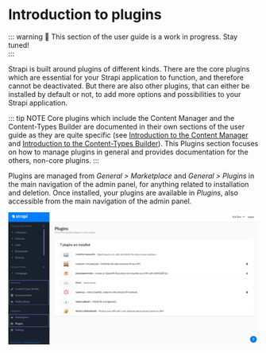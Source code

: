 # Introduction to plugins

::: warning 🚧 This section of the user guide is a work in progress. Stay tuned!
<br>
:::

Strapi is built around plugins of different kinds. There are the core plugins which are essential for your Strapi application to function, and therefore cannot be deactivated. But there are also other plugins, that can either be installed by default or not, to add more options and possibilities to your Strapi application.

::: tip NOTE
Core plugins which include the Content Manager and the Content-Types Builder are documented in their own sections of the user guide as they are quite specific (see [Introduction to the Content Manager](../content-types-builder/introduction-to-content-manager.md) and [Introduction to the Content-Types Builder](../content-types-builder/introduction-to-content-manager.md)). This Plugins section focuses on how to manage plugins in general and provides documentation for the others, non-core plugins.
:::

Plugins are managed from *General > Marketplace* and *General > Plugins* in the main navigation of the admin panel, for anything related to installation and deletion. Once installed, your plugins are available in *Plugins*, also accessible from the main navigation of the admin panel.

![Plugins settings](../assets/plugins/plugins-settings.png)